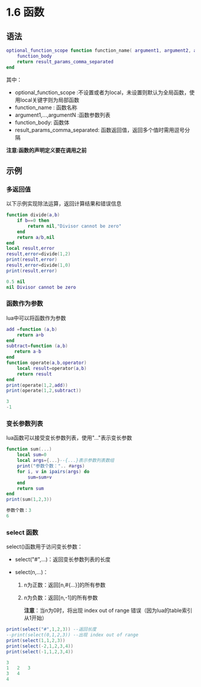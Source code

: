 # 1.6 函数

## 语法

```lua
optional_function_scope function function_name( argument1, argument2, argument3..., argumentN)
    function_body
    return result_params_comma_separated
end
```

其中：

* optional_function_scope :不设置或者为local，未设置则默认为全局函数，使用local关键字则为局部函数
* function_name : 函数名称
* argument1,...,argumentN :函数参数列表
* function_body: 函数体
* result_params_comma_separated: 函数返回值，返回多个值时需用逗号分隔

**注意:函数的声明定义要在调用之前** 

## 示例

### 多返回值

以下示例实现除法运算，返回计算结果和错误信息

```lua
function divide(a,b)
    if b==0 then
        return nil,"Divisor cannot be zero"
    end
    return a/b,nil
end
local result,error
result,error=divide(1,2)
print(result,error)
result,error=divide(1,0)
print(result,error)
```

```lua
0.5	nil
nil	Divisor cannot be zero
```

### 函数作为参数

lua中可以将函数作为参数

```lua
add =function (a,b)
    return a+b
end
subtract=function (a,b)
   return a-b 
end
function operate(a,b,operator)
    local result=operator(a,b)
    return result    
end
print(operate(1,2,add))
print(operate(1,2,subtract))
```

```lua
3
-1
```

### 变长参数列表

lua函数可以接受变长参数列表，使用"..."表示变长参数

```lua
function sum(...)
    local sum=0
    local args={...}--{...}表示参数列表数组
    print("参数个数：".. #args)
    for i, v in ipairs(args) do
        sum=sum+v
    end
    return sum
end
print(sum(1,2,3))
```

```lua
参数个数：3
6
```

### select 函数

select()函数用于访问变长参数：

* select("#",...)：返回变长参数列表的长度

* select(n,...)：

  1. n为正数：返回[n,#{...}]的所有参数

  2. n为负数：返回[n,-1]的所有参数

     **注意**：当n为0时，将出现 index out of range 错误（因为lua的table索引从1开始）

```lua
print(select("#",1,2,3)) --返回长度
--print(select(0,1,2,3)) --出现 index out of range
print(select(1,1,2,3))
print(select(-2,1,2,3,4))
print(select(-1,1,2,3,4))
```

```lua
3
1	2	3
3	4
4
```


